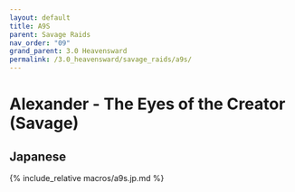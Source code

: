 ```yaml
---
layout: default
title: A9S
parent: Savage Raids
nav_order: "09"
grand_parent: 3.0 Heavensward
permalink: /3.0_heavensward/savage_raids/a9s/
---
```


# Alexander - The Eyes of the Creator (Savage)

## Japanese

{% include_relative macros/a9s.jp.md %}

<script data-goatcounter="https://tuufless.goatcounter.com/count"
        async src="//gc.zgo.at/count.js"></script>
